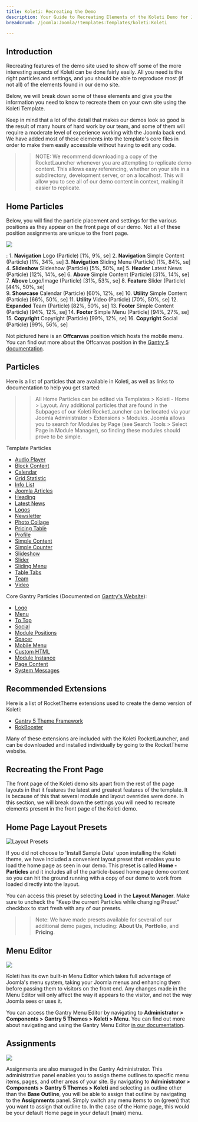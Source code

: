 ```yaml
---
title: Koleti: Recreating the Demo
description: Your Guide to Recreating Elements of the Koleti Demo for Joomla
breadcrumb: /joomla:Joomla/!templates:Templates/koleti:Koleti

---
```


Introduction
-----

Recreating features of the demo site used to show off some of the more interesting aspects of Koleti can be done fairly easily. All you need is the right particles and settings, and you should be able to reproduce most (if not all) of the elements found in our demo site.

Below, we will break down some of these elements and give you the information you need to know to recreate them on your own site using the Koleti Template.

Keep in mind that a lot of the detail that makes our demos look so good is the result of many hours of hard work by our team, and some of them will require a moderate level of experience working with the Joomla back end. We have added most of these elements into the template's core files in order to make them easily accessible without having to edit any code.

>> NOTE: We recommend downloading a copy of the RocketLauncher whenever you are attempting to replicate demo content. This allows easy referencing, whether on your site in a subdirectory, development server, or on a localhost. This will allow you to see all of our demo content in context, making it easier to replicate.

Home Particles
-----

Below, you will find the particle placement and settings for the various positions as they appear on the front page of our demo. Not all of these position assignments are unique to the front page.

![](assets/koleti2.png)

:   1. **Navigation** Logo (Particle) [1%, 9%, se]
    2. **Navigation** Simple Content (Particle) [1%, 34%, se]
    3. **Navigation** Sliding Menu (Particle) [1%, 84%, se]
    4. **Slideshow** Slideshow (Particle) [5%, 50%, se]
    5. **Header** Latest News (Particle) [12%, 14%, se]
    6. **Above** Simple Content  (Particle) [31%, 14%, se]
    7. **Above** Logo/Image (Particle) [31%, 53%, se]
    8. **Feature** Slider (Particle) [44%, 50%, se]    
    9. **Showcase** Calendar (Particle) [60%, 12%, se]
    10. **Utility** Simple Content (Particle) [66%, 50%, se]
    11. **Utility** Video (Particle) [70%, 50%, se]
    12. **Expanded** Team (Particle) [82%, 50%, se]
    13. **Footer** Simple Content (Particle) [94%, 12%, se]
    14. **Footer** Simple Menu (Particle) [94%, 27%, se]
    15. **Copyright** Copyright (Particle) [99%, 12%, se]
    16. **Copyright** Social (Particle) [99%, 56%, se]

Not pictured here is an **Offcanvas** position which hosts the mobile menu. You can find out more about the Offcanvas position in the [Gantry 5 documentation](http://docs.gantry.org/gantry5/configure/layout-manager#offcanvas-section).

Particles
-----

Here is a list of particles that are available in Koleti, as well as links to documentation to help you get started:

>> All Home Particles can be edited via Templates > Koleti - Home > Layout. Any additional particles that are found in the Subpages of our Koleti RocketLauncher can be located via your Joomla Administrator > Extensions > Modules. Joomla allows you to search for Modules by Page (see Search Tools > Select Page in Module Manager), so finding these modules should prove to be simple.

Template Particles

* [Audio Player](particle_audio.md)
* [Block Content](particle_block.md)
* [Calendar](particle_calendar.md)
* [Grid Statistic](particle_grid.md)
* [Info List](particle_info.md)
* [Joomla Articles](particle_joomla.md)
* [Heading](particle_heading.md)
* [Latest News](particle_latestnews.md)
* [Logos](particle_logos.md)
* [Newsletter](particle_newsletter.md)
* [Photo Collage](particle_photocollage.md)
* [Pricing Table](particle_pricing.md)
* [Profile](particle_profile.md)
* [Simple Content](particle_simple.md)
* [Simple Counter](particle_simplecounter.md)
* [Slideshow](particle_slideshow.md)
* [Slider](particle_slider.md)
* [Sliding Menu](particle_slidingmenu.md)
* [Table Tabs](particle_tabletabs.md)
* [Team](particle_team.md)
* [Video](particle_video.md)

Core Gantry Particles (Documented on [Gantry's Website](http://gantry.org)):

* [Logo](http://docs.gantry.org/gantry5/particles/logo)
* [Menu](http://docs.gantry.org/gantry5/particles/menu-control)
* [To Top](http://docs.gantry.org/gantry5/particles/to-top)
* [Social](http://docs.gantry.org/gantry5/particles/social)
* [Module Positions](http://docs.gantry.org/gantry5/particles/position)
* [Spacer](http://docs.gantry.org/gantry5/particles/spacer)
* [Mobile Menu](http://docs.gantry.org/gantry5/particles/mobile-menu)
* [Custom HTML](http://docs.gantry.org/gantry5/particles/custom-html)
* [Module Instance](http://docs.gantry.org/gantry5/particles/module-instance)
* [Page Content](http://docs.gantry.org/gantry5/particles/page-content)
* [System Messages](http://docs.gantry.org/gantry5/particles/system-messages)

Recommended Extensions
-----

Here is a list of RocketTheme extensions used to create the demo version of Koleti:

* [Gantry 5 Theme Framework](http://gantry.org/)
* [RokBooster](http://www.rockettheme.com/joomla/extensions/rokbooster)

Many of these extensions are included with the Koleti RocketLauncher, and can be downloaded and installed individually by going to the RocketTheme website.

Recreating the Front Page
-----

The front page of the Koleti demo sits apart from the rest of the page layouts in that it features the latest and greatest features of the template. It is because of this that several module and layout overrides were done. In this section, we will break down the settings you will need to recreate elements present in the front page of the Koleti demo.

Home Page Layout Presets
-----

![Layout Presets](assets/layout_presets.png)

If you did not choose to 'Install Sample Data' upon installing the Koleti theme, we have included a convenient layout preset that enables you to load the home page as seen in our demo. This preset is called **Home - Particles** and it includes all of the particle-based home page demo content so you can hit the ground running with a copy of our demo to work from loaded directly into the layout.

You can access this preset by selecting **Load** in the **Layout Manager**. Make sure to uncheck the "Keep the current Particles while changing Preset" checkbox to start fresh with any of our presets.

>> Note: We have made presets available for several of our additional demo pages, including: **About Us**, **Portfolio**, and **Pricing**.

Menu Editor
-----

![](assets/menu_1.png)

Koleti has its own built-in Menu Editor which takes full advantage of Joomla's menu system, taking your Joomla menus and enhancing them before passing them to visitors on the front end. Any changes made in the Menu Editor will only affect the way it appears to the visitor, and not the way Joomla sees or uses it.

You can access the Gantry Menu Editor by navigating to **Administrator > Components > Gantry 5 Themes > Koleti > Menu**. You can find out more about navigating and using the Gantry Menu Editor [in our documentation](http://docs.gantry.org/gantry5/configure/menu-editor).

Assignments
-----

![](assets/assignments_1.png)

Assignments are also managed in the Gantry Administrator. This administrative panel enables you to assign theme outlines to specific menu items, pages, and other areas of your site. By navigating to **Administrator > Components > Gantry 5 Themes > Koleti** and selecting an outline other than the **Base Outline**, you will be able to assign that outline by navigating to the **Assignments** panel. Simply switch any menu items to on (green) that you want to assign that outline to. In the case of the Home page, this would be your default Home page in your default (main) menu.
